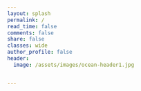 ```yaml
---
layout: splash
permalink: /
read_time: false
comments: false
share: false
classes: wide
author_profile: false
header:
  image: /assets/images/ocean-header1.jpg


---
```

